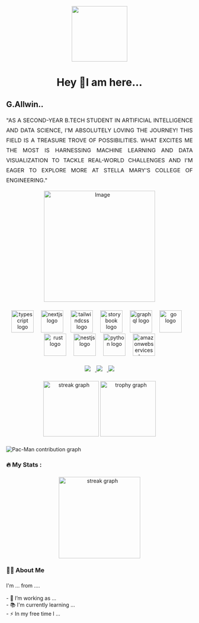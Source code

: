 <div align="center">
  <img height="150" src="https://media.giphy.com/media/M9gbBd9nbDrOTu1Mqx/giphy.gif"  />
</div>




<h1 align="center">Hey 👋I am here...</h1>

<h2 align="centre">G.Allwin..</h2>

<div align="center">
   <p style="color:golden; font-size: 15px; line-height: 1.8; text-align: justify; max-width: 650px;">
   "AS A SECOND-YEAR B.TECH STUDENT IN ARTIFICIAL INTELLIGENCE AND DATA SCIENCE, I'M ABSOLUTELY LOVING THE JOURNEY! THIS FIELD IS A TREASURE TROVE OF POSSIBILITIES. WHAT EXCITES ME THE MOST IS HARNESSING MACHINE LEARNING AND DATA VISUALIZATION TO TACKLE REAL-WORLD CHALLENGES AND I'M EAGER TO EXPLORE MORE AT STELLA MARY'S COLLEGE OF ENGINEERING."
   </p>

<p align="center">
  <img src="https://github.com/user-attachments/assets/68ec0b7e-8d25-4a40-9f32-7c8dab92ddcc" width="300" alt="Image" />
</p>


###

<div align="center">
  <img src="https://skillicons.dev/icons?i=ts" height="60" alt="typescript logo"  />
  <img width="12" />
  <img src="https://skillicons.dev/icons?i=nextjs" height="60" alt="nextjs logo"  />
  <img width="12" />
  <img src="https://skillicons.dev/icons?i=tailwind" height="60" alt="tailwindcss logo"  />
  <img width="12" />
  <img src="https://cdn.jsdelivr.net/gh/devicons/devicon/icons/storybook/storybook-original.svg" height="60" alt="storybook logo"  />
  <img width="12" />
  <img src="https://skillicons.dev/icons?i=graphql" height="60" alt="graphql logo"  />
  <img width="12" />
  <img src="https://skillicons.dev/icons?i=go" height="60" alt="go logo"  />
  <img width="12" />
  <img src="https://skillicons.dev/icons?i=rust" height="60" alt="rust logo"  />
  <img width="12" />
  <img src="https://skillicons.dev/icons?i=nestjs" height="60" alt="nestjs logo"  />
  <img width="12" />
  <img src="https://skillicons.dev/icons?i=py" height="60" alt="python logo"  />
  <img width="12" />
  <img src="https://skillicons.dev/icons?i=aws" height="60" alt="amazonwebservices logo"  />
</div>

###

<!-- Social Icons -->
<p style="margin-top: 20px;">
    <a href="mailto:allwingeorge396@gmail.com">
        <img src="https://img.icons8.com/ios-glyphs/30/2bd4a3/new-post.png" style="margin-right: 12px;"/>
    </a>
    <a href="https://www.linkedin.com/in/allwin-g-6a2303332VanityURLnameutm_source=share&utm_campaign=share_via&utm_content=profile&utm_medium=android_app">
        <img src="https://img.icons8.com/ios-glyphs/30/2bd4a3/linkedin.png" style="margin-right: 12px;"/>
    </a>
    <a href="https://www.instagram.com/all_win_._303?igsh=MXFhdWY5Z200bWtvaQ==">
        <img src="https://img.icons8.com/ios-glyphs/30/2bd4a3/instagram-new.png"/>
    </a>
</p>

</div>

###

<div align="center">
  <img src="https://streak-stats.demolab.com?user=maurodesouza&locale=en&mode=daily&theme=dracula&hide_border=false&border_radius=5&order=3" height="150" alt="streak graph"  />
  <img src="https://github-profile-trophy.vercel.app?username=maurodesouza&theme=dracula&column=-1&row=1&margin-w=8&margin-h=8&no-bg=false&no-frame=false&order=4" height="150" alt="trophy graph"  />
</div>

###

<picture>
  <source media="(prefers-color-scheme: dark)" srcset="https://raw.githubusercontent.com/maurodesouza/maurodesouza/output/pacman-contribution-graph-dark.svg">
  <source media="(prefers-color-scheme: light)" srcset="https://raw.githubusercontent.com/maurodesouza/maurodesouza/output/pacman-contribution-graph.svg">
  <img alt="Pac-Man contribution graph" src="https://raw.githubusercontent.com/maurodesouza/maurodesouza/output/pacman-contribution-graph.svg">
</picture>


<h3 align="left">🔥   My Stats :</h3>

###

<div align="center">
  <img src="https://streak-stats.demolab.com?user=maurodesouza&locale=en&mode=daily&theme=dark&hide_border=false&border_radius=5&order=3" height="220" alt="streak graph"  />
</div>

###

<h3 align="left">👩‍💻  About Me</h3>

###

<p align="left">I'm ... from ....<br><br>- 🔭 I’m working as ...<br>- 📚 I'm currently learning ...<br>- ⚡ In my free time I ...</p>
